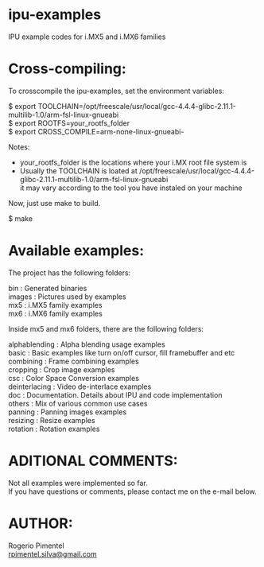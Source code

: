 ipu-examples
============

IPU example codes for i.MX5 and i.MX6 families

Cross-compiling:
================

To crosscompile the ipu-examples, set the environment variables:

$ export TOOLCHAIN=/opt/freescale/usr/local/gcc-4.4.4-glibc-2.11.1-multilib-1.0/arm-fsl-linux-gnueabi  
$ export ROOTFS=your_rootfs_folder  
$ export CROSS_COMPILE=arm-none-linux-gnueabi-

Notes:  
* your_rootfs_folder is the locations where your i.MX root file system is  
* Usually the TOOLCHAIN is loated at /opt/freescale/usr/local/gcc-4.4.4-glibc-2.11.1-multilib-1.0/arm-fsl-linux-gnueabi  
it may vary according to the tool you have instaled on your machine  

Now, just use make to build.

$ make

Available examples:
===================

The project has the following folders:

bin             : Generated binaries  
images          : Pictures used by examples  
mx5             : i.MX5 family examples  
mx6             : i.MX6 family examples  

Inside mx5 and mx6 folders, there are the following folders:

alphablending   : Alpha blending usage examples  
basic           : Basic examples like turn on/off cursor, fill framebuffer and etc  
combining       : Frame combining examples  
cropping        : Crop image examples  
csc             : Color Space Conversion examples  
deinterlacing   : Video de-interlace examples  
doc             : Documentation. Details about IPU and code implementation  
others          : Mix of various common use cases  
panning         : Panning images examples  
resizing        : Resize examples  
rotation        : Rotation examples  

ADITIONAL COMMENTS:
===================

Not all examples were implemented so far.  
If you have questions or comments, please contact me on the e-mail below.  

AUTHOR:
=======

Rogerio Pimentel  
rpimentel.silva@gmail.com  

